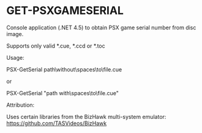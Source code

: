 # GET-PSXGAMESERIAL
Console application (.NET 4.5) to obtain PSX game serial number from disc image.

Supports only valid *.cue, *.ccd or *.toc


Usage: 

PSX-GetSerial path\without\spaces\to\file.cue

or

PSX-GetSerial "path with\spaces\to\file.cue"


Attribution:

Uses certain libraries from the BizHawk multi-system emulator:  https://github.com/TASVideos/BizHawk
